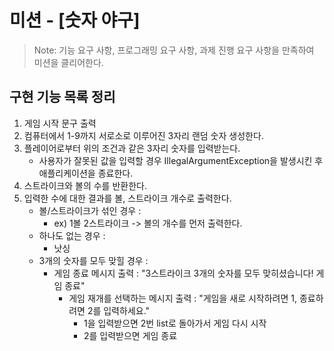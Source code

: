 # 미션 - [숫자 야구]
> Note: 기능 요구 사항, 프로그래밍 요구 사항, 과제 진행 요구 사항을 만족하여 미션을 클리어한다.

## 구현 기능 목록 정리

1. 게임 시작 문구 출력
2. 컴퓨터에서 1-9까지 서로소로 이루어진 3자리 랜덤 숫자 생성한다.
3. 플레이어로부터 위의 조건과 같은 3자리 숫자를 입력받는다.
   - 사용자가 잘못된 값을 입력할 경우 IllegalArgumentException을 발생시킨 후 애플리케이션을 종료한다.
4. 스트라이크와 볼의 수를 반환한다.
5. 입력한 수에 대한 결과를 볼, 스트라이크 개수로 출력한다.
    - 볼/스트라이크가 섞인 경우 : 
      - ex) 1볼 2스트라이크 -> 볼의 개수를 먼저 출력한다.
    - 하나도 없는 경우 : 
      - 낫싱
    - 3개의 숫자를 모두 맞힐 경우 :
      - 게임 종료 메시지 출력 : "3스트라이크 3개의 숫자를 모두 맞히셨습니다! 게임 종료"
          - 게임 재개를 선택하는 메시지 출력 : "게임을 새로 시작하려면 1, 종료하려면 2를 입력하세요."
            - 1을 입력받으면 2번 list로 돌아가서 게임 다시 시작
            - 2를 입력받으면 게임 종료